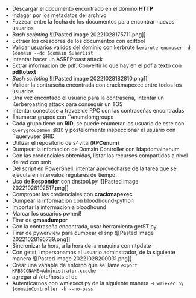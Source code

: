 - Descargar el documento encontrado en el domino **HTTP**
- Indagar por los metadatos del archivo
- Fuzzear entre la fecha de los documentos para encontrar nuevos usuarios
- *Bash scripting*
![[Pasted image 20221028175711.png]]
- Extraer los creadores de los documentos con exiftool
- Validar usuarios validos del dominio con kerbrute ``kerbrute enumuser -d $domain --dc $domain $userList``
- Intentar hacer un ASREProast attack
- Extrar informacion de pdf. Convertir lo que hay en el pdf a texto con **pdftotext** 
- *Bash scripting*
![[Pasted image 20221028182810.png]]
- Validar la contraseña encontrada con crackmapexec entre todos los usuarios
- Una vez encontado el usuario para la contraseña, intentar un Kerberoasting attack para conseguir un TGS
- Intentar conectase a travez de RPC con las contraseñas encontradas 
- Enumerar grupos con ``enumdomgroups
- Cada grupo tiene un **RID**, se puede enumerar los usuario de este con ``querygroupemem $RID`` y posteiormente inspeccionar el usuario con ``queryuser $RID
- Utilizar el repositorio de s4vitar(**RPCenum**)
- Dumpear la infomacion de Domain Controller con ldapdomainenum
- Con las credenciales obtenidas, listar los recursos compartidos a nivel de red con smb
- Del script en PowerShell, intentar aprovecharse de la tarea que se ejecuta en intervalos regulares de tiempo.
- Uso de **Responder** con dnstool.py
![[Pasted image 20221028192517.png]]
- Comprobar las credenciales con **crackmapexec** 
- Dumpear la informacion con bloodhound-python
- Importar la informacion a bloodhound
- Marcar los usuarios pwned! 
- Tirar de **gmsadumper**
- Con la contraseña encontrada, usar herramienta getST.py
- Tirar de pywerview para dumpear el snp
![[Pasted image 20221028195739.png]]
- Sincronizar la hora, a la hora de la maquina con ntpdate
- Con getst, impersonamos al usuario adminstrador, de la siguiente manera
![[Pasted image 20221028200031.png]]
- Crear una variable de entorno que se llame ``export KRB5CCNAME=Administrator.ccache``
- agregar al /etc/hosts el dc
- Autenticarnos con wmiexect.py de la siguiente manera -> ``wmiexec.py $domainController -k --no-pass``